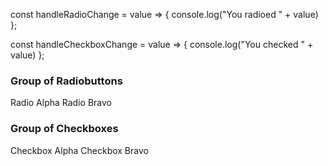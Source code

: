 
const handleRadioChange = value => {
  console.log("You radioed " + value)
};

const handleCheckboxChange = value => {
  console.log("You checked " + value)
};
<div>
  <h3>Group of Radiobuttons</h3>
  <CheckGroup onChange={handleRadioChange} group={'radiogroup'}>
    <RadioButton
      id="sadfre4w"
      key="key_sbhw"
      value="Alpha"
    >
      Radio Alpha
    </RadioButton>
    <RadioButton
      id="asdaxxa1"
      key="key_asjndb3"
      value="Bravo"
    >
      Radio Bravo
    </RadioButton>
  </CheckGroup>

  <h3>Group of Checkboxes</h3>
  <CheckGroup onChange={handleCheckboxChange} group={'checkboxgroup'}>
    <CheckBox
      id="asdt43"
      key="key_vdvsew"
      value="Alpha"
    >
      Checkbox Alpha
    </CheckBox>
    <CheckBox
      id="nrff2"
      key="key_rthjn"
      value="Bravo"
    >
      Checkbox Bravo
    </CheckBox>
  </CheckGroup>
</div>

